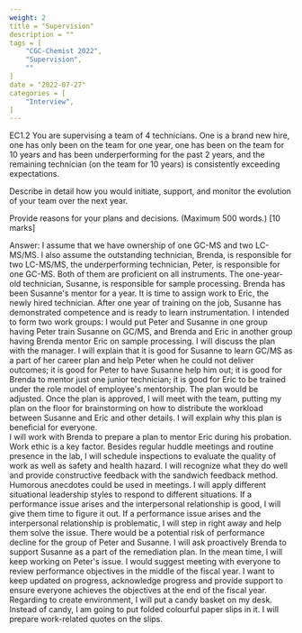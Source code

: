 ```yaml
---
weight: 2
title = "Supervision"
description = ""
tags = [
    "CGC-Chemist 2022",
    "Supervision",
    ""
]
date = "2022-07-27"
categories = [
    "Interview",
]
---
```


EC1.2 You are supervising a team of 4 technicians.  One is a brand new hire, one has only been on the team for one year, one has been on the team for 10 years and has been underperforming for the past 2 years, and the remaining technician (on the team for 10 years) is consistently exceeding expectations.  

Describe in detail how you would initiate, support, and monitor the evolution of your team over the next year.  

Provide reasons for your plans and decisions.  (Maximum 500 words.) [10 marks]

Answer: I assume that we have ownership of one GC-MS and two LC-MS/MS.  I also assume the outstanding technician, Brenda, is responsible for two LC-MS/MS, the underperforming technician, Peter, is responsible for one GC-MS.  Both of them are proficient on all instruments.  The one-year-old technician, Susanne, is responsible for sample processing.  Brenda has been Susanne's mentor for a year.  It is time to assign work to Eric, the newly hired technician.
After one year of training on the job, Susanne has demonstrated competence and is ready to learn instrumentation.  I intended to form two work groups: I would put Peter and Susanne in one group having Peter train Susanne on GC/MS, and Brenda and Eric in another group having Brenda mentor Eric on sample processing.
I will discuss the plan with the manager.  I will explain that it is good for Susanne to learn GC/MS as a part of her career plan and help Peter when he could not deliver outcomes; it is good for Peter to have Susanne help him out; it is good for Brenda to mentor just one junior technician; it is good for Eric to be trained under the role model of employee's mentorship.  The plan would be adjusted. 
Once the plan is approved, I will meet with the team, putting my plan on the floor for brainstorming on how to distribute the workload between Susanne and Eric and other details.  I will explain why this plan is beneficial for everyone.  
I will work with Brenda to prepare a plan to mentor Eric during his probation.  Work ethic is a key factor.
Besides regular huddle meetings and routine presence in the lab, I will schedule inspections to evaluate the quality of work as well as safety and health hazard.  I will recognize what they do well and provide constructive feedback with the sandwich feedback method.  Humorous anecdotes could be used in meetings.
I will apply different situational leadership styles to respond to different situations.  If a performance issue arises and the interpersonal relationship is good, I will give them time to figure it out.  If a performance issue arises and the interpersonal relationship is problematic, I will step in right away and help them solve the issue.
There would be a potential risk of performance decline for the group of Peter and Susanne.  I will ask proactively Brenda to support Susanne as a part of the remediation plan.  In the mean time, I will keep working on Peter's issue.
I would suggest meeting with everyone to review performance objectives in the middle of the fiscal year.  I want to keep updated on progress, acknowledge progress and provide support to ensure everyone achieves the objectives at the end of the fiscal year.
Regarding to create environment, I will put a candy basket on my desk.  Instead of candy, I am going to put folded colourful paper slips in it.  I will prepare work-related quotes on the slips.
